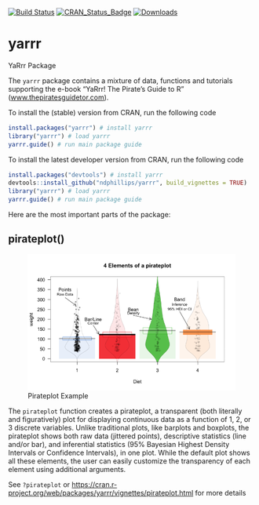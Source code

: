 
<!-- README.md is generated from README.Rmd. Please edit that file -->

[![Build
Status](https://travis-ci.org/ndphillips/yarrr.svg?branch=master)](https://travis-ci.org/ndphillips/yarrr)
[![CRAN_Status_Badge](http://www.r-pkg.org/badges/version/yarrr)](https://CRAN.R-project.org/package=yarrr)
[![Downloads](http://cranlogs.r-pkg.org/badges/yarrr?color=brightgreen)](http://www.r-pkg.org/pkg/yarrr)

# yarrr

YaRrr Package

The `yarrr` package contains a mixture of data, functions and tutorials
supporting the e-book “YaRrr! The Pirate’s Guide to R”
(www.thepiratesguidetor.com).

To install the (stable) version from CRAN, run the following code

``` r
install.packages("yarrr") # install yarrr
library("yarrr") # load yarrr
yarrr.guide() # run main package guide
```

To install the latest developer version from CRAN, run the following
code

``` r
install.packages("devtools") # install yarrr
devtools::install_github("ndphillips/yarrr", build_vignettes = TRUE)
library("yarrr") # load yarrr
yarrr.guide() # run main package guide
```

Here are the most important parts of the package:

## pirateplot()

<figure>
<img src="inst/ppelements.png" alt="Pirateplot Example" />
<figcaption aria-hidden="true">Pirateplot Example</figcaption>
</figure>

The `pirateplot` function creates a pirateplot, a transparent (both
literally and figuratively) plot for displaying continuous data as a
function of 1, 2, or 3 discrete variables. Unlike traditional plots,
like barplots and boxplots, the pirateplot shows both raw data (jittered
points), descriptive statistics (line and/or bar), and inferential
statistics (95% Bayesian Highest Density Intervals or Confidence
Intervals), in one plot. While the default plot shows all these
elements, the user can easily customize the transparency of each element
using additional arguments.

See `?pirateplot` or
<https://cran.r-project.org/web/packages/yarrr/vignettes/pirateplot.html>
for more details
